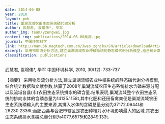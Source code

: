 ```yaml
---
date: 2014-06-08
year: 2010
layout: pub
title: 巢湖流域农田生态系统磷代谢分析
author: 武慧君, 袁增伟*, 毕军
author_img: team/yzengwei.jpg
content_img: publications/2014-06-08巢湖.jpg
journal: 中国环境科学
link: http://manu36.magtech.com.cn/Jweb_zghjkx/CN/article/downloadArticleFile.do?attachType=PDF&id=12484
excerpt: 采用物质流分析方法,建立巢湖流域农业种植系统的静态磷代谢分析模型,结合统计数据和文献参数,估算了2008年巢湖流域农田生态系统排水含磷来源分配以及流域各县(市)农田生态系统排水的磷含量.
classification: publications
---
```



武慧君, 袁增伟*, 毕军
中国环境科学, 2010, 30(12): 733-737

【摘要】
采用物质流分析方法,建立巢湖流域农业种植系统的静态磷代谢分析模型,结合统计数据和文献参数,估算了2008年巢湖流域农田生态系统排水含磷来源分配以及流域各县(市)农田生态系统排水的磷含量.结果表明,巢湖流域整个农田生态系统的排向水体的含磷总量为14125.1158t,其中化肥和还田畜禽粪便是巢湖流域农田生态系统磷输入的主要来源,其排入水体的含磷总量分别为37172.0944t和26230.2336t;而肥西县与合肥市辖区是农田种植对水环境影响最大的区域,其农田生态系统排水含磷总量分别为4077.6575t和2849.133t.
